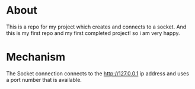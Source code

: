 # About
This is a repo for my project which creates and connects to a socket.
And this is my first repo and my first completed project!
so i am very happy.

# Mechanism
The Socket connection connects to the http://127.0.0.1 ip address and uses a port number that is available.

